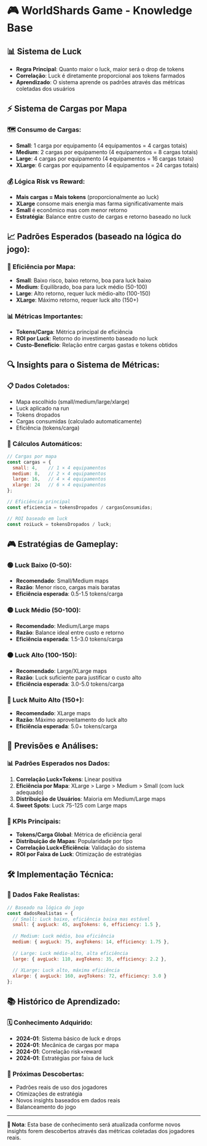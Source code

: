 # 🎮 WorldShards Game - Knowledge Base

## 📊 Sistema de Luck
- **Regra Principal**: Quanto maior o luck, maior será o drop de tokens
- **Correlação**: Luck é diretamente proporcional aos tokens farmados
- **Aprendizado**: O sistema aprende os padrões através das métricas coletadas dos usuários

## ⚡ Sistema de Cargas por Mapa

### 🗺️ Consumo de Cargas:
- **Small**: 1 carga por equipamento (4 equipamentos = 4 cargas totais)
- **Medium**: 2 cargas por equipamento (4 equipamentos = 8 cargas totais)  
- **Large**: 4 cargas por equipamento (4 equipamentos = 16 cargas totais)
- **XLarge**: 6 cargas por equipamento (4 equipamentos = 24 cargas totais)

### 💰 Lógica Risk vs Reward:
- **Mais cargas = Mais tokens** (proporcionalmente ao luck)
- **XLarge** consome mais energia mas farma significativamente mais
- **Small** é econômico mas com menor retorno
- **Estratégia**: Balance entre custo de cargas e retorno baseado no luck

## 📈 Padrões Esperados (baseado na lógica do jogo):

### 🎯 Eficiência por Mapa:
- **Small**: Baixo risco, baixo retorno, boa para luck baixo
- **Medium**: Equilibrado, boa para luck médio (50-100)
- **Large**: Alto retorno, requer luck médio-alto (100-150)
- **XLarge**: Máximo retorno, requer luck alto (150+)

### 📊 Métricas Importantes:
- **Tokens/Carga**: Métrica principal de eficiência
- **ROI por Luck**: Retorno do investimento baseado no luck
- **Custo-Benefício**: Relação entre cargas gastas e tokens obtidos

## 🔍 Insights para o Sistema de Métricas:

### 📋 Dados Coletados:
- Mapa escolhido (small/medium/large/xlarge)
- Luck aplicado na run
- Tokens dropados
- Cargas consumidas (calculado automaticamente)
- Eficiência (tokens/carga)

### 🧮 Cálculos Automáticos:
```javascript
// Cargas por mapa
const cargas = {
  small: 4,    // 1 × 4 equipamentos
  medium: 8,   // 2 × 4 equipamentos  
  large: 16,   // 4 × 4 equipamentos
  xlarge: 24   // 6 × 4 equipamentos
};

// Eficiência principal
const eficiencia = tokensDropados / cargasConsumidas;

// ROI baseado em luck
const roiLuck = tokensDropados / luck;
```

## 🎮 Estratégias de Gameplay:

### 🟢 Luck Baixo (0-50):
- **Recomendado**: Small/Medium maps
- **Razão**: Menor risco, cargas mais baratas
- **Eficiência esperada**: 0.5-1.5 tokens/carga

### 🟡 Luck Médio (50-100):
- **Recomendado**: Medium/Large maps
- **Razão**: Balance ideal entre custo e retorno
- **Eficiência esperada**: 1.5-3.0 tokens/carga

### 🟠 Luck Alto (100-150):
- **Recomendado**: Large/XLarge maps
- **Razão**: Luck suficiente para justificar o custo alto
- **Eficiência esperada**: 3.0-5.0 tokens/carga

### 🔴 Luck Muito Alto (150+):
- **Recomendado**: XLarge maps
- **Razão**: Máximo aproveitamento do luck alto
- **Eficiência esperada**: 5.0+ tokens/carga

## 🔮 Previsões e Análises:

### 📊 Padrões Esperados nos Dados:
1. **Correlação Luck×Tokens**: Linear positiva
2. **Eficiência por Mapa**: XLarge > Large > Medium > Small (com luck adequado)
3. **Distribuição de Usuários**: Maioria em Medium/Large maps
4. **Sweet Spots**: Luck 75-125 com Large maps

### 🎯 KPIs Principais:
- **Tokens/Carga Global**: Métrica de eficiência geral
- **Distribuição de Mapas**: Popularidade por tipo
- **Correlação Luck×Eficiência**: Validação do sistema
- **ROI por Faixa de Luck**: Otimização de estratégias

## 🛠️ Implementação Técnica:

### 📝 Dados Fake Realistas:
```javascript
// Baseado na lógica do jogo
const dadosRealistas = {
  // Small: Luck baixo, eficiência baixa mas estável
  small: { avgLuck: 45, avgTokens: 6, efficiency: 1.5 },
  
  // Medium: Luck médio, boa eficiência
  medium: { avgLuck: 75, avgTokens: 14, efficiency: 1.75 },
  
  // Large: Luck médio-alto, alta eficiência  
  large: { avgLuck: 110, avgTokens: 35, efficiency: 2.2 },
  
  // XLarge: Luck alto, máxima eficiência
  xlarge: { avgLuck: 160, avgTokens: 72, efficiency: 3.0 }
};
```

## 📚 Histórico de Aprendizado:

### 🗓️ Conhecimento Adquirido:
- **2024-01**: Sistema básico de luck e drops
- **2024-01**: Mecânica de cargas por mapa
- **2024-01**: Correlação risk×reward
- **2024-01**: Estratégias por faixa de luck

### 🔄 Próximas Descobertas:
- Padrões reais de uso dos jogadores
- Otimizações de estratégia
- Novos insights baseados em dados reais
- Balanceamento do jogo

---

**📌 Nota**: Esta base de conhecimento será atualizada conforme novos insights forem descobertos através das métricas coletadas dos jogadores reais.
